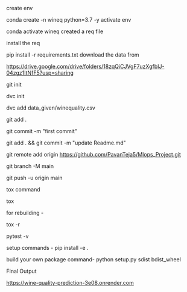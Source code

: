 create env

conda create -n wineq python=3.7 -y
activate env

conda activate wineq
created a req file

install the req

pip install -r requirements.txt
download the data from

https://drive.google.com/drive/folders/18zqQiCJVgF7uzXgfbIJ-04zgz1ItNfF5?usp=sharing

git init

dvc init

dvc add data_given/winequality.csv

git add .

git commit -m "first commit"

git add . && git commit -m "update Readme.md"

git remote add origin https://github.com/PavanTeja5/Mlops_Project.git

git branch -M main

git push -u origin main 

tox command

tox

for rebuilding -

tox -r

pytest -v

setup commands -
pip install -e .

build your own package command-
python setup.py sdist bdist_wheel


Final Output

https://wine-quality-prediction-3e08.onrender.com
